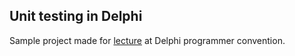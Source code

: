 ## Unit testing in Delphi

Sample project made for [lecture](http://delphi.pl/zlot/zlot2019/po-zlocie/) at Delphi programmer convention.
